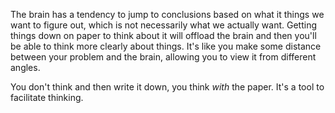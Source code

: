 The brain has a tendency to jump to conclusions based on what it things we want to figure out, which is not necessarily what we actually want. Getting things down on paper to think about it will offload the brain and then you'll be able to think more clearly about things. It's like you make some distance between your problem and the brain, allowing you to view it from different angles.

You don't think and then write it down, you think _with_ the paper. It's a tool to facilitate thinking.